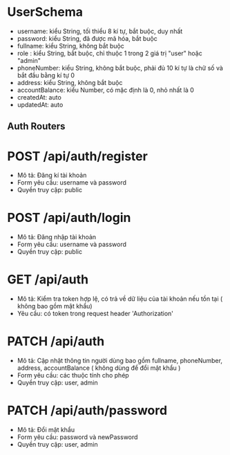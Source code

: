 # UserSchema

-	username: kiểu String, tối thiểu 8 kí tự, bắt buộc, duy nhất
-	password: kiểu String, đã được mã hóa, bắt buộc
-	fullname: kiểu String, không bắt buộc
-	role : kiểu String, bắt buộc, chỉ thuộc 1 trong 2 giá trị "user" hoặc "admin"
-   phoneNumber: kiểu String, không bắt buộc, phải đủ 10 kí tự là chữ số và bắt đầu bằng kí tự 0
-   address: kiểu String, không bắt buộc
-   accountBalance: kiểu Number, có mặc định là 0, nhỏ nhất là 0
-   createdAt: auto
-   updatedAt: auto


## Auth Routers

# POST /api/auth/register
-   Mô tả: Đăng kí tài khoản
-   Form yêu cầu: username và password
-   Quyền truy cập: public

# POST /api/auth/login
-   Mô tả: Đăng nhập tài khoản
-   Form yêu cầu: username và password
-   Quyền truy cập: public

# GET /api/auth
-   Mô tả: Kiểm tra token hợp lệ, có trả về dữ liệu của tài khoản nếu tồn tại ( không bao gồm mật khẩu)
-   Yêu cầu: có token trong request header 'Authorization'

# PATCH /api/auth
-   Mô tả: Cập nhật thông tin người dùng bao gồm fullname, phoneNumber, address, accountBalance ( không dùng để đổi mật khẩu )
-   Form yêu cầu: các thuộc tính cho phép
-   Quyền truy cập: user, admin

# PATCH /api/auth/password
-   Mô tả: Đổi mật khẩu
-   Form yêu cầu: password và newPassword
-   Quyền truy cập: user, admin